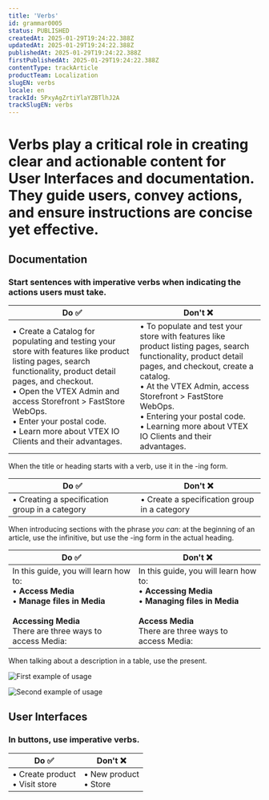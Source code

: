 ```yaml
---
title: 'Verbs'
id: grammar0005
status: PUBLISHED
createdAt: 2025-01-29T19:24:22.388Z
updatedAt: 2025-01-29T19:24:22.388Z
publishedAt: 2025-01-29T19:24:22.388Z
firstPublishedAt: 2025-01-29T19:24:22.388Z
contentType: trackArticle
productTeam: Localization
slugEN: verbs
locale: en
trackId: 5PxyAgZrtiYlaYZBTlhJ2A
trackSlugEN: verbs
---
```


# Verbs play a critical role in creating clear and actionable content for User Interfaces and documentation. They guide users, convey actions, and ensure instructions are concise yet effective.

## Documentation

### Start sentences with imperative verbs when indicating the actions users must take.

| Do ✅ | Don't ❌ |
| --------- | ------------ |
| • Create a Catalog for populating and testing your store with features like product listing pages, search functionality, product detail pages, and checkout. <br> • Open the VTEX Admin and access Storefront \> FastStore WebOps. <br> • Enter your postal code. <br> • Learn more about VTEX IO Clients and their advantages. | • To populate and test your store with features like product listing pages, search functionality, product detail pages, and checkout, create a catalog. <br> • At the VTEX Admin, access Storefront \> FastStore WebOps. <br> • Entering your postal code. <br> • Learning more about VTEX IO Clients and their advantages. |

When the title or heading starts with a verb, use it in the \-ing form.

| Do ✅ | Don't ❌ |
| --------- | ------------ |
| • Creating a specification group in a category | • Create a specification group in a category |

When introducing sections with the phrase *you can*: at the beginning of an article, use the infinitive, but use the \-ing form in the actual heading.

| Do ✅ | Don't ❌ |
| --------- | ------------ |
| In this guide, you will learn how to: <br> • **Access Media** <br> • **Manage files in Media** <br> <br> **Accessing Media** <br> There are three ways to access Media: | In this guide, you will learn how to: <br> • **Accessing Media** <br> • **Managing files in Media** <br> <br> **Access Media** <br> There are three ways to access Media: |

When talking about a description in a table, use the present. 

![First example of usage](https://github.com/vtexdocs/language-hub-content/blob/main/images/en/verbs1.png?raw=true)

![Second example of usage](https://github.com/vtexdocs/language-hub-content/blob/main/images/en/verbs2.png?raw=true)

## User Interfaces

### In buttons, use imperative verbs.

| Do ✅ | Don't ❌ |
| --------- | ------------ |
| • Create product <br> • Visit store | • New product <br> • Store |
